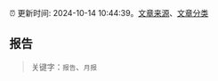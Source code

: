 :alarm_clock: 更新时间: 2024-10-14 10:44:39。[文章来源](/README.md)、[文章分类](/TAGS.md)

## 报告


> 关键字：`报告`、`月报`



